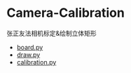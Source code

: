 # Camera-Calibration
张正友法相机标定&amp;绘制立体矩形
- [board.py](board.py)
- [draw.py](draw.py)
- [calibration.py](calibration.py)

